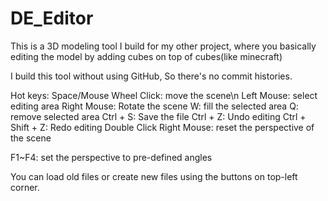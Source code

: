 # DE_Editor
This is a 3D modeling tool I build for my other project,
where you basically editing the model by adding cubes on top of cubes(like minecraft)

I build this tool without using GitHub,
So there's no commit histories.

Hot keys:
Space/Mouse Wheel Click: move the scene\n
Left Mouse: select editing area
Right Mouse: Rotate the scene
W: fill the selected area
Q: remove selected area
Ctrl + S: Save the file
Ctrl + Z: Undo editing
Ctrl + Shift + Z: Redo editing
Double Click Right Mouse: reset the perspective of the scene

F1~F4: set the perspective to pre-defined angles

You can load old files or create new files using the buttons on top-left corner.
